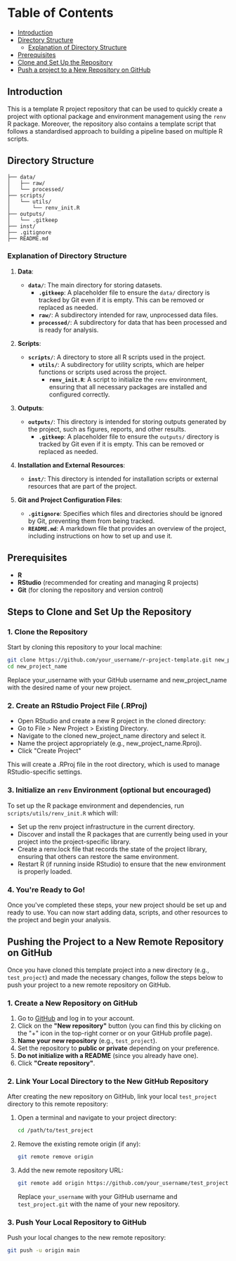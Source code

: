 # Table of Contents

- [Introduction](#introduction)
- [Directory Structure](#directory-structure)
  - [Explanation of Directory Structure](#explanation-of-directory-structure)
- [Prerequisites](#prerequisites)
- [Clone and Set Up the Repository](#steps-to-clone-and-set-up-the-repository)
- [Push a project to a New Repository on GitHub](#pushing-the-project-to-a-new-remote-repository-on-github)

## Introduction
This is a template R project repository that can be used to quickly create a project with optional package and environment management using the `renv` R package. Moreover, the repository also contains a template script that follows a standardised approach to building a pipeline based on multiple R scripts.

## Directory Structure
```
├── data/
│   ├── raw/
│   └── processed/
├── scripts/
│   └── utils/
│       └── renv_init.R
├── outputs/
│   └── .gitkeep
├── inst/
├── .gitignore
├── README.md

```
### Explanation of Directory Structure

1. **Data**:
   - **`data/`**: The main directory for storing datasets.
     - **`.gitkeep`**: A placeholder file to ensure the `data/` directory is tracked by Git even if it is empty. This can be removed or replaced as needed.
     - **`raw/`**: A subdirectory intended for raw, unprocessed data files.
     - **`processed/`**: A subdirectory for data that has been processed and is ready for analysis.

2. **Scripts**:
   - **`scripts/`**: A directory to store all R scripts used in the project.
     - **`utils/`**: A subdirectory for utility scripts, which are helper functions or scripts used across the project.
       - **`renv_init.R`**: A script to initialize the `renv` environment, ensuring that all necessary packages are installed and configured correctly.

3. **Outputs**:
   - **`outputs/`**: This directory is intended for storing outputs generated by the project, such as figures, reports, and other results.
     - **`.gitkeep`**: A placeholder file to ensure the `outputs/` directory is tracked by Git even if it is empty. This can be removed or replaced as needed.

4. **Installation and External Resources**:
   - **`inst/`**: This directory is intended for installation scripts or external resources that are part of the project.

5. **Git and Project Configuration Files**:
   - **`.gitignore`**: Specifies which files and directories should be ignored by Git, preventing them from being tracked.
   - **`README.md`**: A markdown file that provides an overview of the project, including instructions on how to set up and use it.

## Prerequisites
- **R**
- **RStudio** (recommended for creating and managing R projects)
- **Git** (for cloning the repository and version control)

## Steps to Clone and Set Up the Repository

### 1. Clone the Repository
   
   Start by cloning this repository to your local machine:

   ```bash
   git clone https://github.com/your_username/r-project-template.git new_project_name
   cd new_project_name
   ```
   Replace your_username with your GitHub username and new_project_name with the desired name of your new project.

### 2. Create an RStudio Project File (.RProj)
   
   - Open RStudio and create a new R project in the cloned directory:
   - Go to File > New Project > Existing Directory.
   - Navigate to the cloned new_project_name directory and select it.
   - Name the project appropriately (e.g., new_project_name.Rproj).
   - Click "Create Project"

   This will create a .RProj file in the root directory, which is used to manage RStudio-specific settings.

### 3. Initialize an `renv` Environment (optional but encouraged)
   
   To set up the R package environment and dependencies, run `scripts/utils/renv_init.R` which will:
   
   - Set up the renv project infrastructure in the current directory.
   - Discover and install the R packages that are currently being used in your project into the project-specific library.
   - Create a renv.lock file that records the state of the project library, ensuring that others can restore the same environment.
   - Restart R (if running inside RStudio) to ensure that the new environment is properly loaded.

### 4. You're Ready to Go!

   Once you've completed these steps, your new project should be set up and ready to use. You can now start adding data, scripts, and other resources to the project and begin your analysis.

## Pushing the Project to a New Remote Repository on GitHub

Once you have cloned this template project into a new directory (e.g., `test_project`) and made the necessary changes, follow the steps below to push your project to a new remote repository on GitHub.

### 1. Create a New Repository on GitHub

1. Go to [GitHub](https://github.com) and log in to your account.
2. Click on the **"New repository"** button (you can find this by clicking on the "+" icon in the top-right corner or on your GitHub profile page).
3. **Name your new repository** (e.g., `test_project`).
4. Set the repository to **public or private** depending on your preference.
5. **Do not initialize with a README** (since you already have one).
6. Click **"Create repository"**.

### 2. Link Your Local Directory to the New GitHub Repository

After creating the new repository on GitHub, link your local `test_project` directory to this remote repository:

1. Open a terminal and navigate to your project directory:

    ```bash
    cd /path/to/test_project
    ```

2. Remove the existing remote origin (if any):

    ```bash
    git remote remove origin
    ```

3. Add the new remote repository URL:

    ```bash
    git remote add origin https://github.com/your_username/test_project.git
    ```

    Replace `your_username` with your GitHub username and `test_project.git` with the name of your new repository.

### 3. Push Your Local Repository to GitHub

Push your local changes to the new remote repository:

```bash
git push -u origin main
```